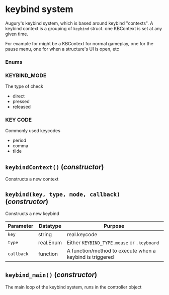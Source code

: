 # keybind system
Augury's keybind system, which is based around keybind "contexts".
A keybind context is a grouping of `keybind` struct. one KBContext is set at any given time.

For example for might be a KBContext for normal gameplay, one for the pause menu, one for when a structure's UI is open, etc

### Enums

### KEYBIND_MODE
The type of check
- direct
- pressed
- released

### KEY CODE
Commonly used keycodes

- period
- comma
- tilde


## `keybindContext()` (*constructor*)
Constructs a new context

## `keybind(key, type, mode, callback)` (*constructor*)
Constructs a new keybind

| Parameter | Datatype  | Purpose |
|-----------|-----------|---------|
|`key` |string|real.keycode |Either the keycode or a string like "W" |
|`type` |real.Enum |Either `KEYBIND_TYPE.mouse` or `.keyboard` |
|`callback` |function |A function/method to execute when a keybind is triggered |

## `keybind_main()` (*constructor*)
The main loop of the keybind system, runs in the controller object
